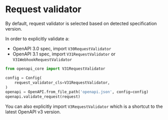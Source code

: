 # Request validator

By default, request validator is selected based on detected specification version.

In order to explicitly validate a:

- OpenAPI 3.0 spec, import `V30RequestValidator`
- OpenAPI 3.1 spec, import `V31RequestValidator` or `V31WebhookRequestValidator`

``` python hl_lines="1 4"
from openapi_core import V31RequestValidator

config = Config(
    request_validator_cls=V31RequestValidator,
)
openapi = OpenAPI.from_file_path('openapi.json', config=config)
openapi.validate_request(request)
```

You can also explicitly import `V3RequestValidator` which is a shortcut to the latest OpenAPI v3 version.
